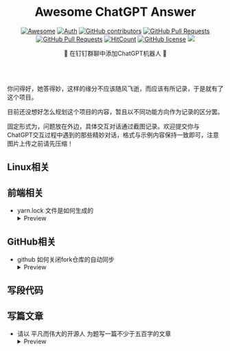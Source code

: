 <div align="center">
<h1>Awesome ChatGPT Answer</h1>

[![Awesome](https://awesome.re/badge.svg)](https://awesome.re)
[![Auth](https://img.shields.io/badge/Auth-eryajf-ff69b4)](https://github.com/eryajf)
[![GitHub contributors](https://img.shields.io/github/contributors/eryajf/awesome-chatgpt-answer)](https://github.com/eryajf/awesome-chatgpt-answer/graphs/contributors)
[![GitHub Pull Requests](https://img.shields.io/github/issues-pr/eryajf/awesome-chatgpt-answer)](https://github.com/eryajf/awesome-chatgpt-answer/pulls)
[![GitHub Pull Requests](https://img.shields.io/github/stars/eryajf/awesome-chatgpt-answer)](https://github.com/eryajf/awesome-chatgpt-answer/stargazers)
[![HitCount](https://views.whatilearened.today/views/github/eryajf/awesome-chatgpt-answer.svg)](https://github.com/eryajf/awesome-chatgpt-answer)
[![GitHub license](https://img.shields.io/github/license/eryajf/awesome-chatgpt-answer)](https://github.com/eryajf/awesome-chatgpt-answer/blob/main/LICENSE)
[![](https://img.shields.io/badge/Awesome-MyStarList-c780fa?logo=Awesome-Lists)](https://github.com/eryajf/awesome-stars-eryajf#readme)

<p> 🌉 在钉钉群聊中添加ChatGPT机器人 🌉</p>

<img src="https://camo.githubusercontent.com/82291b0fe831bfc6781e07fc5090cbd0a8b912bb8b8d4fec0696c881834f81ac/68747470733a2f2f70726f626f742e6d656469612f394575424971676170492e676966" width="800"  height="3">
</div><br>

你问得好，她答得妙，这样的缘分不应该随风飞逝，而应该有所记录，于是就有了这个项目。

目前还没想好怎么规划这个项目的内容，暂且以不同功能方向作为记录的区分罢。

固定形式为，问题放在外边，具体交互对话通过截图记录。欢迎提交你与ChatGPT交互过程中遇到的那些精妙对话，格式与示例内容保持一致即可，注意图片上传之前请先压缩！

## Linux相关

## 前端相关

- yarn.lock 文件是如何生成的
  <details>
    <summary>Preview</summary>
    <img src="answers/002.png">
  </details>

## GitHub相关

- github 如何关闭fork仓库的自动同步
  <details>
    <summary>Preview</summary>
    <img src="answers/003.png">
  </details>
## 写段代码

## 写篇文章

- 请以 平凡而伟大的开源人 为题写一篇不少于五百字的文章
  <details>
    <summary>Preview</summary>
    <img src="answers/001.png">
  </details>
